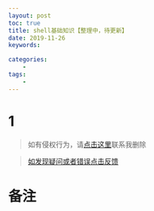 ```yaml
---
layout: post
toc: true
title: shell基础知识【整理中，待更新】
date: 2019-11-26
keywords:

categories:
    -
tags:
    -
---
```

# 1
<!-- more -->
>如有侵权行为，请[点击这里](https://github.com/cooper-q/MattMeng_hexo/issues)联系我删除

>[如发现疑问或者错误点击反馈](https://github.com/cooper-q/MattMeng_hexo/issues)

# 备注

